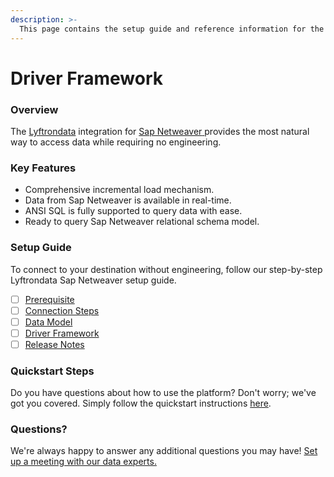 ```yaml
---
description: >-
  This page contains the setup guide and reference information for the Sap Netweaver source connector.
---
```


# Driver Framework

### Overview

The [Lyftrondata](https://www.lyftrondata.com/) integration for [Sap Netweaver](https://www.lyftrondata.com/integration/sap-netweaver/)[ ](https://www.lyftrondata.com/integration/sap-netweaver/)provides the most natural way to access data while requiring no engineering.

### Key Features

* Comprehensive incremental load mechanism.
* Data from Sap Netweaver is available in real-time.&#x20;
* ANSI SQL is fully supported to query data with ease.
* Ready to query Sap Netweaver relational schema model.

### Setup Guide

To connect to your destination without engineering, follow our step-by-step Lyftrondata Sap Netweaver setup guide.

* [ ] [Prerequisite](../../finance-analytics/sap-netweaver/prerequisite.md)
* [ ] [Connection Steps](../../finance-analytics/sap-netweaver/connection-steps.md)
* [ ] [Data Model](../../finance-analytics/sap-netweaver/data-model/)
* [ ] [Driver Framework](../../finance-analytics/sap-netweaver/driver-framework/)
* [ ] [Release Notes](../../finance-analytics/sap-netweaver/release-notes.md)

### Quickstart Steps

Do you have questions about how to use the platform? Don't worry; we've got you covered. Simply follow the quickstart instructions [here](../../../quickstart-steps.md).

### Questions? <a href="#questions" id="questions"></a>

We're always happy to answer any additional questions you may have! [Set up a meeting with our data experts.](https://www.lyftrondata.com/book-a-meeting/)



